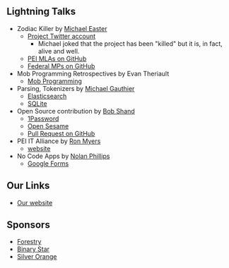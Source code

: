 
## Lightning Talks

* Zodiac Killer by [Michael Easter](https://twitter.com/codetojoy)
    - [Project Twitter account](https://twitter.com/cdn_poli_zodiac)
        - Michael joked that the project has been "killed" but it is, in fact, alive and well.
    - [PEI MLAs on GitHub](https://github.com/codetojoy/PrinceEdwardIsland/tree/master/pei-poli-zodiac)
    - [Federal MPs on GitHub](https://github.com/codetojoy/canada-poli-zodiac) 
* Mob Programming Retrospectives by Evan Theriault
    - [Mob Programming](https://en.wikipedia.org/wiki/Mob_programming)
* Parsing, Tokenizers by [Michael Gauthier](https://twitter.com/hypertextmike)
    - [Elasticsearch](https://en.wikipedia.org/wiki/Elasticsearch)
    - [SQLite](https://en.wikipedia.org/wiki/SQLite)
* Open Source contribution by [Bob Shand](https://twitter.com/feralbob)
    - [1Password](https://github.com/1Password)
    - [Open Sesame](https://github.com/OpenSesameManager/OpenSesame)
    - [Pull Request on GitHub](https://github.com/OpenSesameManager/OpenSesame/pull/25) 
* PEI IT Alliance by [Ron Myers](https://twitter.com/ronkmyers)
     - [website](https://peiitalliance.com/)
* No Code Apps by [Nolan Phillips](https://twitter.com/ncphi)
    - [Google Forms](https://www.google.ca/forms/about/)

## Our Links

* [Our website](http://peidevs.github.io/)

## Sponsors

* [Forestry](https://forestry.io/)
* [Binary Star](http://www.binarystar.biz/)
* [Silver Orange](https://www.silverorange.com/)
